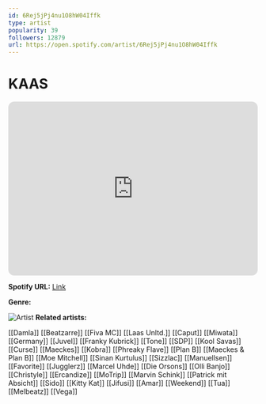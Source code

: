 ```yaml
---
id: 6Rej5jPj4nu1O8hW04Iffk
type: artist
popularity: 39
followers: 12879
url: https://open.spotify.com/artist/6Rej5jPj4nu1O8hW04Iffk
---
```

# KAAS

<iframe style="border-radius:12px" src="https://open.spotify.com/embed/artist/6Rej5jPj4nu1O8hW04Iffk" width="100%" height="352" frameBorder="0" allowfullscreen="" allow="autoplay; clipboard-write; encrypted-media; fullscreen; picture-in-picture" loading="lazy"></iframe>

**Spotify URL:** [Link](https://open.spotify.com/artist/6Rej5jPj4nu1O8hW04Iffk)

**Genre:** 

![Artist](https://i.scdn.co/image/ab6761610000e5eb192203e323606f62d579eb9d)
**Related artists:**

[[Damla]]
[[Beatzarre]]
[[Fiva MC]]
[[Laas Unltd.]]
[[Caput]]
[[Miwata]]
[[Germany]]
[[Juvel]]
[[Franky Kubrick]]
[[Tone]]
[[SDP]]
[[Kool Savas]]
[[Curse]]
[[Maeckes]]
[[Kobra]]
[[Phreaky Flave]]
[[Plan B]]
[[Maeckes & Plan B]]
[[Moe Mitchell]]
[[Sinan Kurtulus]]
[[Sizzlac]]
[[Manuellsen]]
[[Favorite]]
[[Jugglerz]]
[[Marcel Uhde]]
[[Die Orsons]]
[[Olli Banjo]]
[[Christyle]]
[[Ercandize]]
[[MoTrip]]
[[Marvin Schink]]
[[Patrick mit Absicht]]
[[Sido]]
[[Kitty Kat]]
[[Jifusi]]
[[Amar]]
[[Weekend]]
[[Tua]]
[[Melbeatz]]
[[Vega]]

